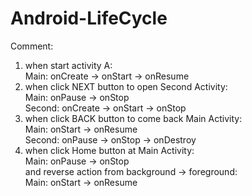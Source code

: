 # Android-LifeCycle

Comment:<br>
1) when start activity A:<br>
  Main: onCreate -> onStart -> onResume<br>
2) when click NEXT button to open Second Activity:<br>
  Main: onPause -> onStop<br>
  Second: onCreate -> onStart -> onStop<br>
3) when click BACK button to come back Main Activity:<br>
  Main: onStart -> onResume<br>
  Second: onPause -> onStop -> onDestroy<br>
4) when click Home button at Main Activity:<br>
  Main: onPause -> onStop<br>
   and reverse action from background -> foreground:<br>
  Main: onStart -> onResume<br>
   
